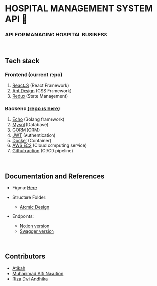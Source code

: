 # HOSPITAL MANAGEMENT SYSTEM API 🏥

### API FOR MANAGING HOSPITAL BUSINESS

<br>

## Tech stack

### Frontend (current repo)

1. [ReactJS](https://reactjs.org/) (React Framework)
2. [Ant Design](https://ant.design/) (CSS Framework)
3. [Redux](https://redux.js.org/) (State Management)

### Backend [(repo is here)](https://github.com/final-project-alterra/hospital-management-system-api)

1. [Echo](https://echo.labstack.com/) (Golang framework)
2. [Mysql](https://www.mysql.com/) (Database)
3. [GORM](https://gorm.io/) (ORM)
4. [JWT](https://jwt.io/) (Authentication)
5. [Docker](https://www.docker.com/) (Container)
6. [AWS EC2](https://aws.amazon.com/ec2/) (Cloud computing service)
7. [Github action](https://github.com/features/actions) (CI/CD pipeline)

<br>

## Documentation and References

- Figma: [Here](https://www.figma.com/file/Oqtti69OA6AkOna0RE4xrk/Final-Project---Alterra-team-library?node-id=428%3A2)

- Structure Folder:

  - [Atomic Design](https://bradfrost.com/blog/post/atomic-web-design/)

- Endpoints:

  - [Notion version](https://dented-neighbor-55b.notion.site/Endpoints-a872a8843a914264998422e1dccdd684)
  - [Swagger version](https://app.swaggerhub.com/apis/alfi2811/API_Hospital_Management_System/1.0)

<br>

## Contributors

- [Atikah](https://github.com/szatk)
- [Muhammad Alfi Nasution](https://github.com/alfi2811)
- [Riza Dwi Andhika](https://github.com/rizadwiandhika)